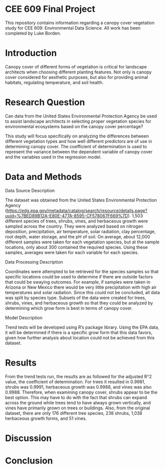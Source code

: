 # CEE 609 Final Project
This repository contains information regarding a canopy cover vegetation study for CEE 609: Environmental Data Science. All work has been completed by Luke Borden.
# Introduction
Canopy cover of different forms of vegetation is critical for landscape architects when choosing different planting features. Not only is canopy cover considered for aesthetic purposes, but also for providing animal habitats, regulating temperature, and soil health.
# Research Question
Can data from the United States Environmental Protection Agency be used to assist landscape architects in selecting proper vegetation species for environmental ecosystems based on the canopy cover percentage?

This study will focus specifically on analyzing the differences between different vegetation types and how well different predictors are of use in determining canopy cover. The coefficient of determination is used to represent the variance between the dependent variable of canopy cover and the variables used in the regression model.

# Data and Methods
Data Source Description

The dataset was obtained from the United States Environmental Protection Agency (https://edg.epa.gov/metadata/catalog/search/resource/details.page?uuid=%7BED89B12A-E80E-477A-8595-CF578067F669%7D). 1,503 different species of trees, shrubs, vines, and herbaceous growth were sampled across the country. They were analyzed based on nitrogen deposition, precipitation, air temperature, solar radiation, clay percentage, root depth, water storage, and the pH of soil. On average, about 12,000 different samples were taken for each vegetation species, but at the sample locations, only about 300 contained the required species. Using these samples, averages were taken for each variable for each species.

Data Processing Description

Coordinates were attempted to be retrieved for the species samples so that specific locations could be used to determine if there are outside factors that could be swaying outcomes. For example, if samples were taken in Arizona or New Mexico there would be very little precipitation with high air temperatures and solar radiation. Since this could not be concluded, all data was split by species type. Subsets of the data were created for trees, shrubs, vines, and herbaceous growth so that they could be analyzed by determining which grow form is best in terms of canopy cover.

Model Description

Trend tests will be developed using R’s package library. Using the EPA data, it will be determined if there is a specific grow form that this data favors, given how further analysis about location could not be achieved from this dataset.

# Results

From the trend tests run, the results are as followed for the adjusted R^2 value, the coefficient of determination. For trees it resulted in 0.9981, shrubs was 0.9991, herbaceous growth was 0.9988, and vines was also 0.9988. Therefore, when examining canopy cover, shrubs appear to be the best option. This may have to do with the fact that shrubs can expand across the ground while trees tend to have always grown vertically, and vines have primarily grown on trees or buildings. Also, from the original dataset, there are only 176 different tree species, 238 shrubs, 1,038 herbaceous growth forms, and 51 vines.

# Discussion

# Conclusion
